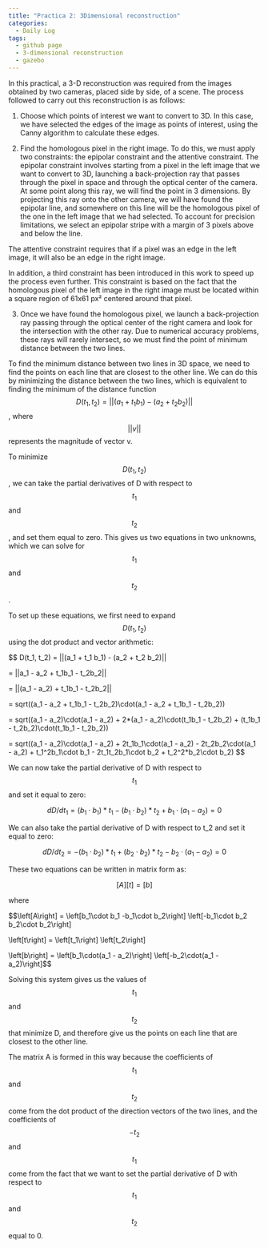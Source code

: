```yaml
---
title: "Practica 2: 3Dimensional reconstruction"
categories:
  - Daily Log
tags:
  - github page
  - 3-dimensional reconstruction
  - gazebo
---
```


In this practical, a 3-D reconstruction was required from the images obtained by two cameras, placed side by side, of a scene.
The process followed to carry out this reconstruction is as follows:

1. Choose which points of interest we want to convert to 3D. In this case, we have selected the edges of the image as points of interest, using the Canny algorithm to calculate these edges.

2. Find the homologous pixel in the right image. To do this, we must apply two constraints: the epipolar constraint and the attentive constraint. The epipolar constraint involves starting from a pixel in the left image that we want to convert to 3D, launching a back-projection ray that passes through the pixel in space and through the optical center of the camera. At some point along this ray, we will find the point in 3 dimensions. By projecting this ray onto the other camera, we will have found the epipolar line, and somewhere on this line will be the homologous pixel of the one in the left image that we had selected. To account for precision limitations, we select an epipolar stripe with a margin of 3 pixels above and below the line. 

The attentive constraint requires that if a pixel was an edge in the left image, it will also be an edge in the right image.

In addition, a third constraint has been introduced in this work to speed up the process even further. This constraint is based on the fact that the homologous pixel of the left image in the right image must be located within a square region of 61x61 px² centered around that pixel.

3. Once we have found the homologous pixel, we launch a back-projection ray passing through the optical center of the right camera and look for the intersection with the other ray. Due to numerical accuracy problems, these rays will rarely intersect, so we must find the point of minimum distance between the two lines.


To find the minimum distance between two lines in 3D space, we need to find the points on each line that are closest to the other line. We can do this by minimizing the distance between the two lines, which is equivalent to finding the minimum of the distance function $$D(t_1, t_2) = ||(a_1 + t_1b_1) - (a_2 + t_2b_2)||$$, where $$||v||$$ represents the magnitude of vector v.

To minimize $$D(t_1, t_2)$$, we can take the partial derivatives of D with respect to $$t_1$$ and $$t_2$$, and set them equal to zero. This gives us two equations in two unknowns, which we can solve for $$t_1$$ and $$t_2$$.

To set up these equations, we first need to expand $$D(t_1, t_2)$$ using the dot product and vector arithmetic:

$$
D(t_1, t_2) = ||(a_1 + t_1 b_1) - (a_2 + t_2 b_2)||

= ||a_1 - a_2 + t_1b_1 - t_2b_2||

= ||(a_1 - a_2) + t_1b_1 - t_2b_2||

= sqrt((a_1 - a_2 + t_1b_1 - t_2b_2)\cdot(a_1 - a_2 + t_1b_1 - t_2b_2))

= sqrt((a_1 - a_2)\cdot(a_1 - a_2) + 2*(a_1 - a_2)\cdot(t_1b_1 - t_2b_2) + (t_1b_1 - t_2b_2)\cdot(t_1b_1 - t_2b_2))

= sqrt((a_1 - a_2)\cdot(a_1 - a_2) + 2t_1b_1\cdot(a_1 - a_2) - 2t_2b_2\cdot(a_1 - a_2) + t_1^2b_1\cdot b_1 - 2t_1t_2b_1\cdot b_2 + t_2^2*b_2\cdot b_2)
$$

We can now take the partial derivative of D with respect to $$t_1$$ and set it equal to zero:

$$dD/dt_1 = (b_1\cdot b_1)*t_1 - (b_1\cdot b_2)*t_2 + b_1\cdot(a_1 - a_2) = 0$$

We can also take the partial derivative of D with respect to t_2 and set it equal to zero:

$$dD/dt_2 = -(b_1\cdot b_2)*t_1 + (b_2\cdot b_2)*t_2 - b_2\cdot(a_1 - a_2) = 0$$

These two equations can be written in matrix form as:

$$\left[A\right]\left[t\right] = \left[b\right]$$

where

$$\left[A\right] = \left[b_1\cdot b_1 -b_1\cdot b_2\right]
\left[-b_1\cdot b_2 b_2\cdot b_2\right]

\left[t\right] = \left[t_1\right]
\left[t_2\right]

\left[b\right] = \left[b_1\cdot(a_1 - a_2)\right]
\left[-b_2\cdot(a_1 - a_2)\right]$$

Solving this system gives us the values of $$t_1$$ and $$t_2$$ that minimize D, and therefore give us the points on each line that are closest to the other line.

The matrix A is formed in this way because the coefficients of $$t_1$$ and $$t_2$$ come from the dot product of the direction vectors of the two lines, and the coefficients of $$-t_2$$ and $$t_1$$ come from the fact that we want to set the partial derivative of D with respect to $$t_1$$ and $$t_2$$ equal to 0.


